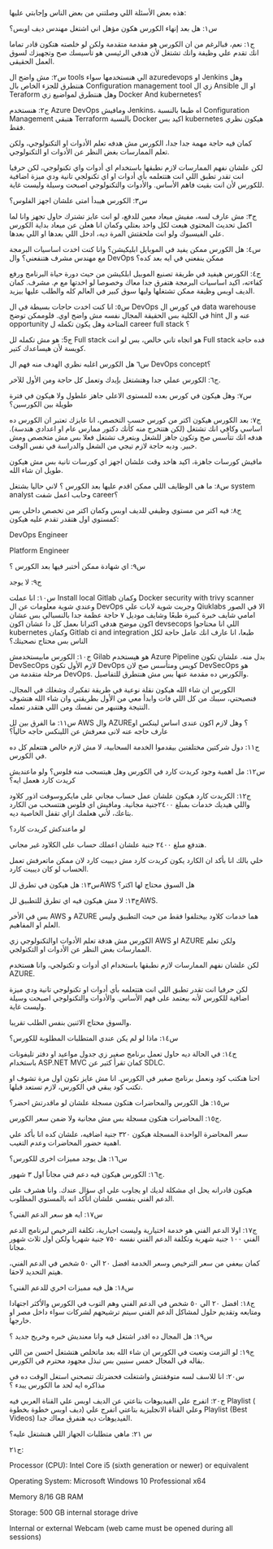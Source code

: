 
هذه بعض الأسئلة اللي وصلتني من بعض الناس وإجابتي عليها:

س١: هل بعد إنهاء الكورس هكون مؤهل اني اشتغل مهندس ديف اوبس؟

ج١: نعم، فبالرغم من ان الكورس هو مقدمة متقدمة ولكن لو خلصته هتكون قادر تماما انك تقدم علي وظيفة وانك تشتغل لأن هدفي الرئيسي هو تأسيسك صح وتجهيزك لسوق العمل الحقيقى.

س٢: مش واضح ال tools الي هنستخدمها سواء azuredevops او Jenkins وهل هنتطرق للجزء الخاص بال Configuration management tool زي ال Ansible او ال Teraform وهل هنتطرق لمواضيع زي Docker And kubernetes؟

ج٢: هنستخدم Azure DevOps ومافيش Jenkins، اه طبعا بالنسبة Configuration Management هتبقي Terraform بالنسبة Docker اكيد بس kubernetes هيكون نظري فقط.

كمان فيه حاجة مهمة جدا جدا، الكورس مش هدفه تعلم الأدوات او التكنولوجي، ولكن تعلم الممارسات بغض النظر عن الأدوات او التكنولوجي.

لكن علشان نفهم الممارسات لازم نطبقها باستخدام اي أدوات واي تكنولوجي، لكن حرفيا انت تقدر تطبق اللي انت هتتعلمه بأي أدوات او اي تكنولجي تانية ودي ميزة اضافية للكورس لأن انت بقيت فاهم الأساس. والأدوات والتكنولوجي اصبحت وسيلة وليست غاية.

س٣: الكورس هيبدأ امتى علشان اجهز الفلوس؟

ج٣: مش عارف لسه، مفيش ميعاد معين للدفع، لو انت عايز تشترك حاول تجهز وانا لما اكمل تحديث المحتوي هبعت لكل واحد بعتلي وكمان انا هعلن عن ميعاد بداية الكورس علي الفيسبوك ولو انت ملحقتش المرة ديه، ادخل اللي بعدها او اللي بعدها.

س٤: هل الكورس ممكن يفيد في الموبايل ابليكيشن؟ وانا كنت اخدت اساسيات البرمجة مع مهندس مشرف هتنفعني؟ وال DevOps ممكن ينفعني في ايه بعد كده؟

ج٤: الكورس هيفيد في طريقة تصنيع الموبيل ابلكيشن من حيث دورة حياة البرنامج ورفع كفاءته، اكيد اساسيات البرمجة هتفرق جدا معاك وخصوصا لو اخدتها مع م. مشرف. كمان الديف اوبس وظيفة ممكن تشتغلها وليها سوق كبير في العالم كله والطلب عليها بيزيد.

س٥: انا كنت اخدت حاجات بسيطة في ال DevOps في كورس ال data warehouse في الكلية بس الحقيقة المجال نفسه مش واضح اوي. فلوممكن توضح hint عنه و ال opportunity المتاحة وهل يكون تكمله ل career full stack ؟

ج5: هو مش تكمله لل Full stack هو اتجاه تاني خالص، بس لو انت Full stack فده حاجة كويسة لأن هيساعدك كتير.

س٦ هل الكورس اغلبه نظري الهدف منه فهم ال DevOps concept؟

ج٦: الكورس عملي جدا وهتشتغل بإيدك وتعمل كل حاجة ومن الأول للآخر.

س٧: وهل هيكون في كورس بعده للمستوى الاعلى جاهز علطول ولا هيكون في فترة طويلة بين الكورسين؟

ج٧: بعد الكورس هيكون اكتر من كورس حسب التخصص، انا عايزك تعتبر ان الكورس ده اساسي وكافي انك تشتغل (لكن هتتخرج منه كأنك دكتور ممارس عام او اعدادي هندسة). هدفه انك تتأسس صح وتكون جاهز للشغل وبتعرف تشتغل فعلا بس مش متخصص ومش خبير. وديه حاجة لازم تيجي من الشغل والدراسة في نفس الوقت.

مافيش كورسات جاهزة، اكيد هاخد وقت علشان اجهز اي كورسات تانية بس مش هيكون طويل ان شاء الله.

س٨: ما هى الوظايف اللي ممكن اقدم عليها بعد الكورس ؟ لاني حاليا بشتغل system analyst وحابب اعمل شفت career؟

ج٨: فيه اكتر من مستوي وظيفي للديف اوبس وكمان اكتر من تخصص داخلي بس كمستوي اول هتقدر تقدم عليه هيكون:

DevOps Engineer

Platform Engineer

س٩: اي شهادة ممكن أختبر فيها بعد الكورس ؟

ج٩: لا يوجد

س١٠: انا عملت Install local Gitlab وكمان Docker security with trivy scanner وعندي شوية معلومات عن ال DevOps وجربت شوية لابات علي Qiuklabs الا في الصور امامي شايف خبرة كبيرة طبعًا وشايف موديل ٧ حاجة عظمة جدا بالنسبالي بس عشان اكون موضح هدفي اكترانا بعمل كل دا عشان اكون devsecops اللي انا محتاجوا kubernetes وكمان Gitlab ci and integration طبعا، انا عارف انك عامل حاجة لكل الناس بس محتاج نصحيتك؟

ج١٠: الكورس مابيستخدمش Gilab هو هيستخدم Azure Pipeline بدل منه. علشان تكون DevSecOps لازم الأول تكون DevOps كويس ومتأسس صح لان DevSecOps هو مرحلة متقدمة من DevOps. والكورس ده مقدمة عنها بس مش هنتطرق للتفاصيل.

الكورس ان شاء الله هيكون نقلة نوعية في طريقة تفكيرك وشغلك في المجال، فنصيحتي، سيبك من كل اللي فات وابدأ معي من الأول بطريقتي وان شاء الله هتشوف النتيجة وهتنبهر من نفسك ومن اللي هتقدر تعمله.

س١١: ما الفرق بين لل AWS وال AZURE؟ وهل لازم اكون عندى اساس لينكس او عارف حاجه عنه لانى معرفش عن اللينكس حاجه حالياً؟

ج١١: دول شركتين مختلفتين بيقدموا الخدمة السحابية، لا مش لازم خالص هتتعلم كل ده في الكورس.

س١٢: مل اهمية وجود كريدت كارد في الكورس وهل هيتسحب منه فلوس؟ ولو ماعنديش كريدت كارد هعمل ايه؟

ج١٢: الكريدت كارد هيكون علشان عمل حساب مجاني على مايكروسوفت اذور كلاود واللي هيديك خدمات بمبلغ ٢٤٠٠جنية مجانية. ومافيش اي فلوس هتتسحب من الكارد بتاعك، لأني هعلمك ازاي تقفل الخاصية ديه.

لو ماعندكش كريدت كارد؟

هتدفع مبلغ ٢٤٠٠ جنية علشان اعملك حساب على الكلاود غير مجاني.

خلي بالك انا بأكد ان الكارد يكون كريدت كارد مش ديبيت كارد لان ممكن ماتعرفش تعمل الحساب لو كان ديبيت كارد.

س١٣: هل هيكون في تطرق للAWS هل السوق محتاج لها اكتر؟

ج١٣: لا مش هيكون فيه اي تطرق للتطبيق للAWS.

بس في الأخر AWS و AZURE هما خدمات كلاود بيختلفوا فقط من حيث التطبيق وليس العلم او المفاهيم.

الكورس مش هدفة تعلم الأدوات اوالتكنولوجي زي AWS او AZURE ولكن تعلم الممارسات بغض النظر عن الأدوات او التكنولجي.

لكن علشان نفهم الممارسات لازم نطبقها باستخدام اي أدوات و تكنولجي، وانا هستخدم AZURE.

لكن حرفيا انت تقدر تطبق اللي انت هتتعلمه بأي أدوات او تكنولوجي تانية ودي ميزة اضافية للكورس لأنه بيعتمد على فهم الأساس. والأدوات والتكنولوجي اصبحت وسيلة وليست غاية.

والسوق محتاج الاثنين بنفس الطلب تقريبا.

س١٤: ماذا لو لم يكن عندي المتطلبات المطلوبة للكورس؟

ج١٤: في الحالة ديه حاول تعمل برنامج صغير زي جدول مواعيد او دفتر تليفونات باستخدام ASP.NET MVC كمان تقرأ كتير عن SDLC.

احنا هنكتب كود ونعمل برنامج صغير في الكورس. انا مش عايز تكون اول مرة تشوف او تكتب كود يبقي في الكورس، لازم تستعد قبلها.

س١٥: هل الكورس والمحاضرات هتكون مسجلة علشان لو ماقدرتش احضر؟

ج١٥: المحاضرات هتكون مسجلة بس مش مجانية ولا ضمن سعر الكورس.

سعر المحاضرة الواحدة المسجلة هيكون ٣٢٠ جنية اضافيه، علشان كده انا بأكد علي اهمية حضور المحاضرات وعدم التغيب.

س١٦: هل يوجد مميزات اخرى للكورس؟

ج١٦: الكورس هيكون فيه دعم فني مجاناً اول ٣ شهور.

هيكون قادرانه يحل اي مشكلة لديك او يجاوب علي اي سؤال عندك. وانا هشرف على الدعم الفني بنفسي علشان اتأكد انه بالمستوي المطلوب.

س١٧: ايه هو سعر الدعم الفني؟

ج١٧: اولا الدعم الفني هو خدمة اختيارية وليست اجبارية، تكلفة الترخيص لبرنامج الدعم الفني ١٠٠ جنية شهرية وتكلفة الدعم الفني نفسه ٧٥٠ جنية شهريا ولكن اول ثلاث شهور مجانا.

كمان بيعفي من سعر الترخيص وسعر الخدمة افضل ٢٠ الي ٥٠ شخص في الدعم الفني، هيتم التحديد لاحقا.

س١٨: هل فيه مميزات اخري للدعم الفني؟

ج١٨: افضل ٢٠ الي ٥٠ شخص في الدعم الفني وهم التوب في الكورس والأكثر اجتهادا ومتابعه وتقديم حلول لمشاكل الدعم الفني سيتم ترشيحهم لشركات سواء داخل مصر او خارجها.

س١٩: هل المجال ده اقدر اشتغل فيه وانا معنديش خبره وخريج جديد ؟

ج١٩: لو التزمت وتعبت في الكورس ان شاء الله بعد ماتخلص هتشتغل احسن من اللي بقاله في المجال خمس سنيين بس تبذل مجهود محترم في الكورس.

س٢٠: انا للاسف لسه متوفقتش واشتغلت فحضرتك تنصحني استغل الوقت ده في مذاكره ايه لحد ما الكورس يبدء ؟

ج٢٠: اتفرج علي الفيديوهات بتاعتي عن الديف اوبس علي القناة العربي فيه Playlist ( ديف اوبس خطوة بخطوة) وعلي القناة الانجليزية بتاعتي اتفرج علي Playlist (Best Videos) الفيديوهات ديه هتفرق معاك جدا.


س ٢١: ماهي متطلبات الجهاز اللي هنشتغل عليه؟

ج٢١: 

Processor (CPU): Intel Core i5 (sixth generation or newer) or equivalent

Operating System: Microsoft Windows 10 Professional x64

Memory 8/16 GB RAM

Storage: 500 GB internal storage drive

Internal or external Webcam (web came must be opened during all sessions)
